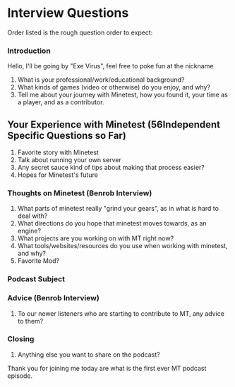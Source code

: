 # Interview Questions

Order listed is the rough question order to expect:

### Introduction

Hello, I'll be going by "Exe Virus", feel free to poke fun at the nickname

1. What is your professional/work/educational background?
2. What kinds of games (video or otherwise) do you enjoy, and why?
3. Tell me about your journey with Minetest, how you found it, your time as a player, and as a contributor.

## Your Experience with Minetest (56Independent Specific Questions so Far)

1. Favorite story with Minetest
2. Talk about running your own server
3. Any secret sauce kind of tips about making that process easier?
4. Hopes for Minetest's future

### Thoughts on Minetest (Benrob Interview)

1. What parts of minetest really "grind your gears", as in what is hard to deal with?
2. What directions do you hope that minetest moves towards, as an engine?
3. What projects are you working on with MT right now?
4. What tools/websites/resources do you use when working with minetest, and why?
5. Favorite Mod?

### Podcast Subject

### Advice (Benrob Interview)

1. To our newer listeners who are starting to contribute to MT, any advice to them?

### Closing

1. Anything else you want to share on the podcast?

Thank you for joining me today are what is the first ever MT podcast episode.
